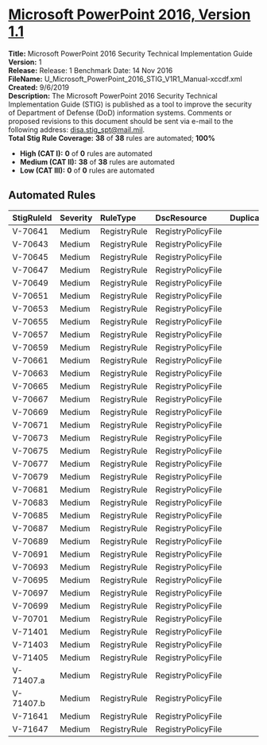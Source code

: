 # [Microsoft PowerPoint 2016, Version 1.1](https://github.com/Microsoft/PowerStig/wiki/Office-PowerPoint2016-1.1)

**Title:** Microsoft PowerPoint 2016 Security Technical Implementation Guide  
**Version:** 1  
**Release:** Release: 1 Benchmark Date: 14 Nov 2016  
**FileName:** U_Microsoft_PowerPoint_2016_STIG_V1R1_Manual-xccdf.xml  
**Created:** 9/6/2019  
**Description:** The Microsoft PowerPoint 2016 Security Technical Implementation Guide (STIG) is published as a tool to improve the security of Department of Defense (DoD) information systems.  Comments or proposed revisions to this document should be sent via e-mail to the following address: disa.stig_spt@mail.mil.  
**Total Stig Rule Coverage:** **38** of **38** rules are automated; **100%**

* **High (CAT I):** **0** of **0** rules are automated
* **Medium (CAT II):** **38** of **38** rules are automated
* **Low (CAT III):** **0** of **0** rules are automated

## Automated Rules

| StigRuleId | Severity | RuleType | DscResource | DuplicateOf |
| :---- | :---- | :---- | :---- | :---- |
| V-70641 | Medium | RegistryRule | RegistryPolicyFile |  |
| V-70643 | Medium | RegistryRule | RegistryPolicyFile |  |
| V-70645 | Medium | RegistryRule | RegistryPolicyFile |  |
| V-70647 | Medium | RegistryRule | RegistryPolicyFile |  |
| V-70649 | Medium | RegistryRule | RegistryPolicyFile |  |
| V-70651 | Medium | RegistryRule | RegistryPolicyFile |  |
| V-70653 | Medium | RegistryRule | RegistryPolicyFile |  |
| V-70655 | Medium | RegistryRule | RegistryPolicyFile |  |
| V-70657 | Medium | RegistryRule | RegistryPolicyFile |  |
| V-70659 | Medium | RegistryRule | RegistryPolicyFile |  |
| V-70661 | Medium | RegistryRule | RegistryPolicyFile |  |
| V-70663 | Medium | RegistryRule | RegistryPolicyFile |  |
| V-70665 | Medium | RegistryRule | RegistryPolicyFile |  |
| V-70667 | Medium | RegistryRule | RegistryPolicyFile |  |
| V-70669 | Medium | RegistryRule | RegistryPolicyFile |  |
| V-70671 | Medium | RegistryRule | RegistryPolicyFile |  |
| V-70673 | Medium | RegistryRule | RegistryPolicyFile |  |
| V-70675 | Medium | RegistryRule | RegistryPolicyFile |  |
| V-70677 | Medium | RegistryRule | RegistryPolicyFile |  |
| V-70679 | Medium | RegistryRule | RegistryPolicyFile |  |
| V-70681 | Medium | RegistryRule | RegistryPolicyFile |  |
| V-70683 | Medium | RegistryRule | RegistryPolicyFile |  |
| V-70685 | Medium | RegistryRule | RegistryPolicyFile |  |
| V-70687 | Medium | RegistryRule | RegistryPolicyFile |  |
| V-70689 | Medium | RegistryRule | RegistryPolicyFile |  |
| V-70691 | Medium | RegistryRule | RegistryPolicyFile |  |
| V-70693 | Medium | RegistryRule | RegistryPolicyFile |  |
| V-70695 | Medium | RegistryRule | RegistryPolicyFile |  |
| V-70697 | Medium | RegistryRule | RegistryPolicyFile |  |
| V-70699 | Medium | RegistryRule | RegistryPolicyFile |  |
| V-70701 | Medium | RegistryRule | RegistryPolicyFile |  |
| V-71401 | Medium | RegistryRule | RegistryPolicyFile |  |
| V-71403 | Medium | RegistryRule | RegistryPolicyFile |  |
| V-71405 | Medium | RegistryRule | RegistryPolicyFile |  |
| V-71407.a | Medium | RegistryRule | RegistryPolicyFile |  |
| V-71407.b | Medium | RegistryRule | RegistryPolicyFile |  |
| V-71641 | Medium | RegistryRule | RegistryPolicyFile |  |
| V-71647 | Medium | RegistryRule | RegistryPolicyFile |  |
